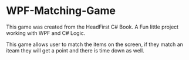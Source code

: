 # WPF-Matching-Game

This game was created from the HeadFirst C# Book. A Fun little project working with WPF and C# Logic.

This game allows user to match the items on the screen, if they match an iteam they will get a point and there is time down as well.
